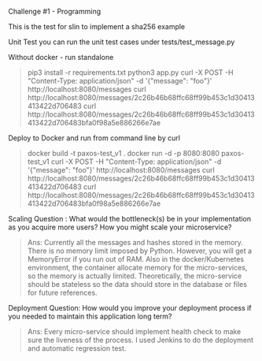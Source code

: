 Challenge #1 - Programming

This is the test for slin to implement a sha256 example

Unit Test
you can run the unit test cases under tests/test_message.py

Without docker - run standalone
> pip3 install -r requirements.txt
> python3 app.py
> curl -X POST -H "Content-Type: application/json" -d '{"message": "foo"}' http://localhost:8080/messages
> curl http://localhost:8080/messages/2c26b46b68ffc68ff99b453c1d30413413422d706483
> curl http://localhost:8080/messages/2c26b46b68ffc68ff99b453c1d30413413422d706483bfa0f98a5e886266e7ae

Deploy to Docker and run from command line by curl
> docker build -t paxos-test_v1 .
> docker run -d -p 8080:8080 paxos-test_v1
> curl -X POST -H "Content-Type: application/json" -d '{"message": "foo"}' http://localhost:8080/messages
> curl http://localhost:8080/messages/2c26b46b68ffc68ff99b453c1d30413413422d706483
> curl http://localhost:8080/messages/2c26b46b68ffc68ff99b453c1d30413413422d706483bfa0f98a5e886266e7ae

Scaling Question :​
What would the bottleneck(s) be in your implementation as you acquire more users? How you might scale your
microservice?
> Ans: Currently all the messages and hashes stored in the memory. There is no memory limit imposed by Python. 
However, you will get a MemoryError if you run out of RAM. Also in the docker/Kubernetes environment,
the container allocate memory for the micro-services, so the memory is actually limited. Theoretically, the 
micro-service should be stateless so the data should store in the database or files for future references.


Deployment Question:
How would you improve your deployment process if you needed to maintain this application long term?
> Ans: Every micro-service should implement health check to make sure the liveness of the process. I used Jenkins 
to do the deployment and automatic regression test. 

